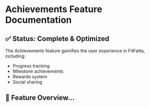 # Achievements Feature Documentation

## ✅ Status: Complete & Optimized

The Achievements feature gamifies the user experience in FitFatta, including:
- Progress tracking
- Milestone achievements
- Rewards system
- Social sharing

## 🎯 Feature Overview...

